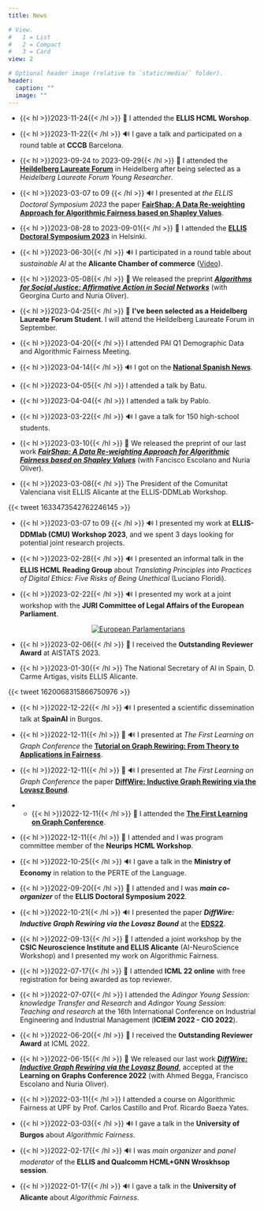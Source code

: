 ```yaml
---
title: News

# View.
#   1 = List
#   2 = Compact
#   3 = Card
view: 2

# Optional header image (relative to `static/media/` folder).
header:
  caption: ""
  image: ""
---
```


* {{< hl >}}2023-11-24{{< /hl >}} :busts_in_silhouette: I attended the **ELLIS HCML Worshop**.

* {{< hl >}}2023-11-22{{< /hl >}} :loud_sound: I gave a talk and participated on a round table at **CCCB** Barcelona.

* {{< hl >}}2023-09-24 to 2023-09-29{{< /hl >}} :busts_in_silhouette: I attended the [**Heildelberg Laureate Forum**](https://www.heidelberg-laureate-forum.org/) in Heidelberg after being selected as a *Heidelberg Laureate Forum Young Researcher*.

* {{< hl >}}2023-03-07 to 09 {{< /hl >}} :loud_sound: I presented at *the ELLIS Doctoral Symposium 2023* the paper [**FairShap: A Data Re-weighting Approach for Algorithmic Fairness based on Shapley Values**](https://arxiv.org/pdf/2303.01928.pdf).

* {{< hl >}}2023-08-28 to 2023-09-01{{< /hl >}} :busts_in_silhouette: I attended the [**ELLIS Doctoral Symposium 2023**](https://fcai.fi/eds2023/home) in Helsinki.
  
* {{< hl >}}2023-06-30{{< /hl >}} :loud_sound: I participated in a round table about *sustainable AI* at the **Alicante Chamber of commerce** ([Video](https://vimeo.com/carlospujalte/review/857398631/cb40cbf54c)).

* {{< hl >}}2023-05-08{{< /hl >}} :scroll: We released the preprint [***Algorithms for Social Justice: Affirmative Action in Social Networks***](https://arxiv.org/pdf/2305.03223.pdf) (with Georgina Curto and Nuria Oliver).

* {{< hl >}}2023-04-25{{< /hl >}} :trident: **I've been selected as a Heidelberg Laureate Forum Student**. I will attend the Heildelberg Laureate Forum in September.

* {{< hl >}}2023-04-20{{< /hl >}} I attended PAI Q1 Demographic Data and Algorithmic Fairness Meeting.

* {{< hl >}}2023-04-14{{< /hl >}} :loud_sound: I got on the [**National Spanish News**](https://www.youtube.com/watch?v=I8Jmhe1CdnY).

* {{< hl >}}2023-04-05{{< /hl >}} I attended a talk by Batu.

* {{< hl >}}2023-04-04{{< /hl >}} I attended a talk by Pablo.
  
* {{< hl >}}2023-03-22{{< /hl >}} :loud_sound: I gave a talk for 150 high-school students.

* {{< hl >}}2023-03-10{{< /hl >}} :scroll: We released the preprint of our last work [***FairShap: A Data Re-weighting Approach for Algorithmic Fairness based on Shapley Values***](https://arxiv.org/pdf/2303.01928.pdf) (with Fancisco Escolano and Nuria Oliver).

* {{< hl >}}2023-03-08{{< /hl >}} The President of the Comunitat Valenciana visit ELLIS Alicante at the ELLIS-DDMLab Workshop.

{{< tweet 1633473542762246145 >}}

* {{< hl >}}2023-03-07 to 09 {{< /hl >}} :loud_sound: I presented my work at **ELLIS-DDMlab (CMU) Workshop 2023**, and we spent 3 days looking for potential joint research projects.

* {{< hl >}}2023-02-28{{< /hl >}} :loud_sound: I presented an informal talk in the **ELLIS HCML Reading Group** about *Translating Principles into Practices of Digital Ethics: Five Risks of Being Unethical* (Luciano Floridi).
  
* {{< hl >}}2023-02-22{{< /hl >}} :loud_sound: I presented my work at a joint workshop with the **JURI Committee of Legal Affairs of the European Parliament**.
  
  <p align="center"><a href="https://adrian-arnaiz.netlify.app/talk/european-parliament-juri-committee-on-legal-affairs-societal-challenges-of-algorithmic-fairness/" target="_blank" rel="noopener"><img src="https://adrian-arnaiz.netlify.app/talk/european-parliament-juri-committee-on-legal-affairs-societal-challenges-of-algorithmic-fairness/grouppicture.jpeg" alt="European Parlamentarians"></a></p>

* {{< hl >}}2023-02-06{{< /hl >}} :trident: I received the **Outstanding Reviewer Award** at AISTATS 2023.
  
* {{< hl >}}2023-01-30{{< /hl >}} The National Secretary of AI in Spain, D. Carme Artigas, visits ELLIS Alicante.
  
{{< tweet 1620068315866750976 >}}

* {{< hl >}}2022-12-22{{< /hl >}} :loud_sound: I presented a scientific dissemination talk at **SpainAI** in Burgos.

* {{< hl >}}2022-12-11{{< /hl >}} :scroll: :loud_sound: I presented at *The First Learning on Graph Conference* the [**Tutorial on Graph Rewiring: From Theory to Applications in Fairness**](https://ellisalicante.org/tutorials/GraphRewiring).

* {{< hl >}}2022-12-11{{< /hl >}} :scroll: :loud_sound: I presented at *The First Learning on Graph Conference* the paper [**DiffWire: Inductive Graph Rewiring via the Lovasz Bound**](https://proceedings.mlr.press/v198/arnaiz-rodri-guez22a.html).

* * {{< hl >}}2022-12-11{{< /hl >}} :busts_in_silhouette: I attended the [**The First Learning on Graph Conference**](http://log2022.logconference.org/).
  
* {{< hl >}}2022-12-11{{< /hl >}} :busts_in_silhouette: I attended and I was program committee member of the **Neurips HCML Workshop**.

* {{< hl >}}2022-10-25{{< /hl >}} :loud_sound: I gave a talk in the **Ministry of Economy** in relation to the PERTE of the Language.

* {{< hl >}}2022-09-20{{< /hl >}}  :busts_in_silhouette: I attended and I was ***main co-organizer*** of the **ELLIS Doctoral Symposium 2022**.

* {{< hl >}}2022-10-21{{< /hl >}} :loud_sound: I presented the paper ***DiffWire: Inductive Graph Rewiring via the Lovasz Bound*** at the [**EDS22**](https://ellisalicante.org/eds2022/).
  
* {{< hl >}}2022-09-13{{< /hl >}}  :busts_in_silhouette: I attended a joint workshop by the **CSIC Neuroscience Institute and ELLIS Alicante** (AI-NeuroScience Workshop) and I presented my work on Algorithmic Fairness.
  
* {{< hl >}}2022-07-17{{< /hl >}}  :busts_in_silhouette: I attended **ICML 22 online** with free registration for being awarded as top reviewer. 
  
* {{< hl >}}2022-07-07{{< /hl >}}  I attended the *Adingor Young Session: knowledge Transfer and Research* and *Adingor Young Session: Teaching and research* at the 16th International Conference on Industrial Engineering and Industrial Management (**ICIEIM 2022 - CIO 2022**).

* {{< hl >}}2022-06-20{{< /hl >}} :trident: I received the **Outstanding Reviewer Award** at ICML 2022.

* {{< hl >}}2022-06-15{{< /hl >}} :scroll: We released our last work [***DiffWire: Inductive Graph Rewiring via the Lovasz Bound***](https://arxiv.org/abs/2206.07369), accepted at the **Learning on Graphs Conference 2022** (with Ahmed Begga, Francisco Escolano and Nuria Oliver).

* {{< hl >}}2022-03-11{{< /hl >}}  I attended a course on Algorithmic Fairness at UPF by Prof. Carlos Castillo and Prof. Ricardo Baeza Yates.

* {{< hl >}}2022-03-03{{< /hl >}}  :loud_sound: I gave a talk in the **University of Burgos** about *Algorithmic Fairness*.

* {{< hl >}}2022-02-17{{< /hl >}}  :loud_sound: I was *main organizer* and *panel moderator* of the **ELLIS and Qualcomm HCML+GNN Wroskhsop session**.

* {{< hl >}}2022-01-17{{< /hl >}}  :loud_sound: I gave a talk in the **University of Alicante** about *Algorithmic Fairness*.